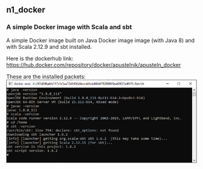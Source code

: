## n1_docker
### A simple Docker image with Scala and sbt

A simple Docker image built on Java Docker image image (with Java 8) and with Scala 2.12.9 and sbt installed.

Here is the dockerhub link: https://hub.docker.com/repository/docker/apustelnik/apusteln_docker

These are the installed packets:
![Installed Packets](https://github.com/apusteln/n1_docker/blob/master/img/installed_packets.png)
